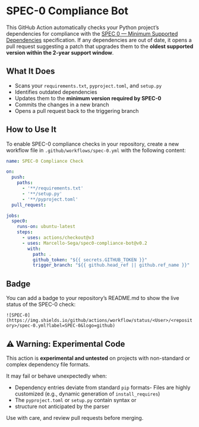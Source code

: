 # SPEC-0 Compliance Bot

This GitHub Action automatically checks your Python project’s dependencies for compliance with the [SPEC 0 — Minimum Supported Dependencies](https://scientific-python.org/specs/spec-0000/) specification. If any dependencies are out of date, it opens a pull request suggesting a patch that upgrades them to the **oldest supported version within the 2-year support window**.

## What It Does

- Scans your `requirements.txt`, `pyproject.toml`, and `setup.py`
- Identifies outdated dependencies
- Updates them to the **minimum version required by SPEC-0**
- Commits the changes in a new branch
- Opens a pull request back to the triggering branch

## How to Use It

To enable SPEC-0 compliance checks in your repository, create a new workflow file in `.github/workflows/spec-0.yml` with the following content:

```yaml
name: SPEC-0 Compliance Check

on:
  push:
    paths:
      - '**/requirements.txt'
      - '**/setup.py'
      - '**/pyproject.toml'
  pull_request:

jobs:
  spec0:
    runs-on: ubuntu-latest
    steps:
      - uses: actions/checkout@v3
      - uses: Marcello-Sega/spec0-compliance-bot@v0.2
        with:
          path: .
          github_token: "${{ secrets.GITHUB_TOKEN }}"
          trigger_branch: "${{ github.head_ref || github.ref_name }}"
```

## Badge

You can add a badge to your repository’s README.md to show the live status of the SPEC-0 check:

`![SPEC-0](https://img.shields.io/github/actions/workflow/status/<User>/<repository>/spec-0.yml?label=SPEC-0&logo=github)`

## ⚠️ Warning: Experimental Code

This action is **experimental and untested** on projects with non-standard or complex dependency file formats.

It may fail or behave unexpectedly when:
 - Dependency entries deviate from standard `pip` formats- Files are highly customized (e.g., dynamic generation of `install_requires`)
 - The `pyproject.toml` or `setup.py` contain syntax or
 -  structure not anticipated by the parser

Use with care, and review pull requests before merging.
